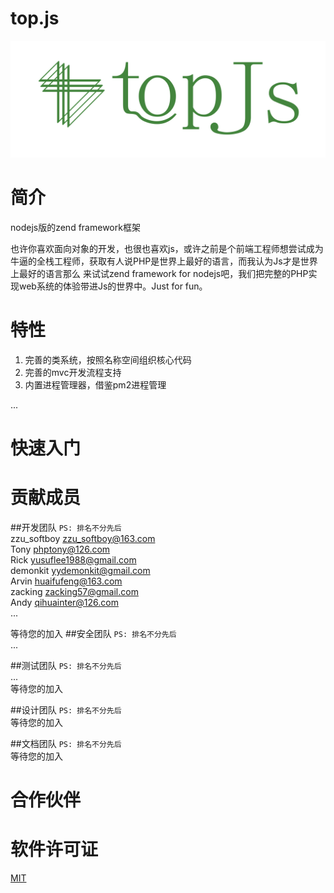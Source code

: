 # top.js
<div align="center">
   <img width=710px src="https://raw.githubusercontent.com/qcoreteam/topjs/master/assets/images/topjs2.png">
</div>

# 简介
nodejs版的zend framework框架

也许你喜欢面向对象的开发，也很也喜欢js，或许之前是个前端工程师想尝试成为牛逼的全栈工程师，获取有人说PHP是世界上最好的语言，而我认为Js才是世界上最好的语言那么
来试试zend framework for nodejs吧，我们把完整的PHP实现web系统的体验带进Js的世界中。Just for fun。

# 特性

1. 完善的类系统，按照名称空间组织核心代码
2. 完善的mvc开发流程支持
3. 内置进程管理器，借鉴pm2进程管理

...

# 快速入门



# 贡献成员 
##开发团队
```PS: 排名不分先后```</br>
zzu_softboy <zzu_softboy@163.com></br>
Tony              <phptony@126.com></br>
Rick        <yusuflee1988@gmail.com></br>
demonkit    <yydemonkit@gmail.com></br>
Arvin        <huaifufeng@163.com></br>
zacking       <zacking57@gmail.com></br>
Andy          <qihuainter@126.com></br>
...</br>

等待您的加入
##安全团队
```PS: 排名不分先后```</br>
...</br>

##测试团队
```PS: 排名不分先后```</br>
...</br>
等待您的加入

##设计团队
```PS: 排名不分先后```</br>
等待您的加入

##文档团队
```PS: 排名不分先后```</br>
等待您的加入

# 合作伙伴


# 软件许可证
[MIT](https://github.com/qcoreteam/topjs/blob/master/LICENSE)
